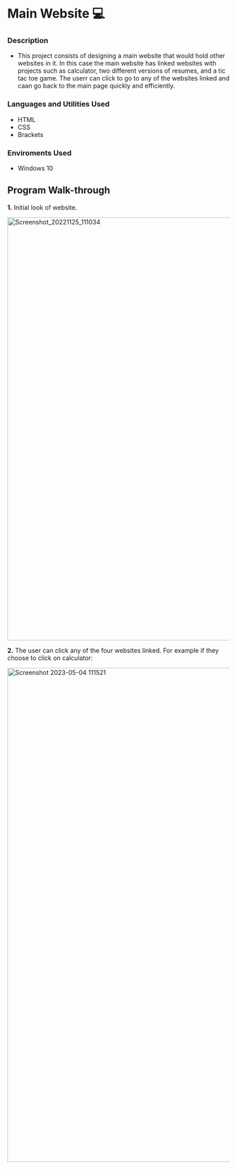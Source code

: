 # Main Website 💻
### Description
- This project consists of designing a main website that would hold other websites in it. In this case the main website has linked websites with projects such as calculator, two different versions of resumes, and a tic tac toe game. The userr can click to go to any of the websites linked and caan go back to the main page quickly and efficiently.

### Languages and Utilities Used
- HTML
- CSS
- Brackets
### Enviroments Used
- Windows 10
## Program Walk-through
**1.**  Initial look of website.

<img width="959" alt="Screenshot_20221125_111034" src="https://user-images.githubusercontent.com/116442206/236882388-b86be5f1-bff4-4406-92d0-0a91d090e56f.png">

**2.** The user can click any of the four websites linked. For example if they choose to click on calculator: 

<img width="1120" alt="Screenshot 2023-05-04 111521" src="https://user-images.githubusercontent.com/116442206/236891575-9005386c-2d84-43ec-8347-34e57b899417.png">
